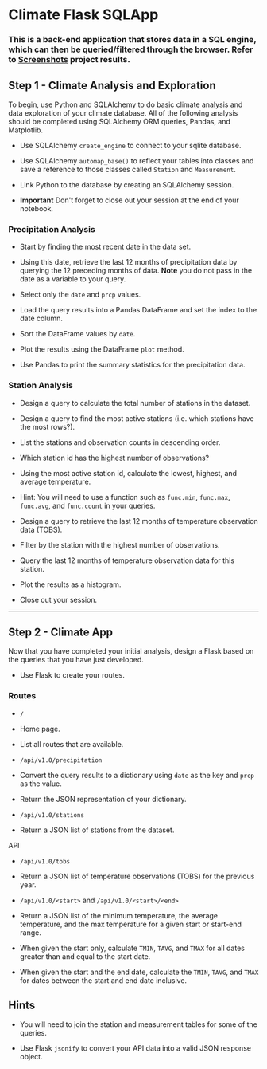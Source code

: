 # Climate Flask SQLApp

### This is a back-end application that stores data in a SQL engine, which can then be queried/filtered through the browser. Refer to [Screenshots](https://github.com/lyli888/Level-7-SQLAlchemy/tree/main/Screenshots%20Flask%20App%20Routes) project results. 

## Step 1 - Climate Analysis and Exploration 

To begin, use Python and SQLAlchemy to do basic climate analysis and data exploration of your climate database. All of the following analysis should be completed using SQLAlchemy ORM queries, Pandas, and Matplotlib.

* Use SQLAlchemy `create_engine` to connect to your sqlite database.

* Use SQLAlchemy `automap_base()` to reflect your tables into classes and save a reference to those classes called `Station` and `Measurement`.

* Link Python to the database by creating an SQLAlchemy session.

* **Important** Don't forget to close out your session at the end of your notebook.

### Precipitation Analysis

* Start by finding the most recent date in the data set.

* Using this date, retrieve the last 12 months of precipitation data by querying the 12 preceding months of data. **Note** you do not pass in the date as a variable to your query.

* Select only the `date` and `prcp` values.

* Load the query results into a Pandas DataFrame and set the index to the date column.

* Sort the DataFrame values by `date`.

* Plot the results using the DataFrame `plot` method.

* Use Pandas to print the summary statistics for the precipitation data.

### Station Analysis

* Design a query to calculate the total number of stations in the dataset.

* Design a query to find the most active stations (i.e. which stations have the most rows?).

* List the stations and observation counts in descending order.

* Which station id has the highest number of observations?

* Using the most active station id, calculate the lowest, highest, and average temperature.

* Hint: You will need to use a function such as `func.min`, `func.max`, `func.avg`, and `func.count` in your queries.

* Design a query to retrieve the last 12 months of temperature observation data (TOBS).

* Filter by the station with the highest number of observations.

* Query the last 12 months of temperature observation data for this station.

* Plot the results as a histogram.
  
* Close out your session.

- - -

## Step 2 - Climate App

Now that you have completed your initial analysis, design a Flask  based on the queries that you have just developed.

* Use Flask to create your routes.

### Routes

* `/`

* Home page.

* List all routes that are available.

* `/api/v1.0/precipitation`

* Convert the query results to a dictionary using `date` as the key and `prcp` as the value.

* Return the JSON representation of your dictionary.

* `/api/v1.0/stations`

 * Return a JSON list of stations from the dataset.
  
API
* `/api/v1.0/tobs`

* Return a JSON list of temperature observations (TOBS) for the previous year.

* `/api/v1.0/<start>` and `/api/v1.0/<start>/<end>`

* Return a JSON list of the minimum temperature, the average temperature, and the max temperature for a given start or start-end range.

* When given the start only, calculate `TMIN`, `TAVG`, and `TMAX` for all dates greater than and equal to the start date.

* When given the start and the end date, calculate the `TMIN`, `TAVG`, and `TMAX` for dates between the start and end date inclusive.

## Hints

* You will need to join the station and measurement tables for some of the queries.

* Use Flask `jsonify` to convert your API data into a valid JSON response object.
